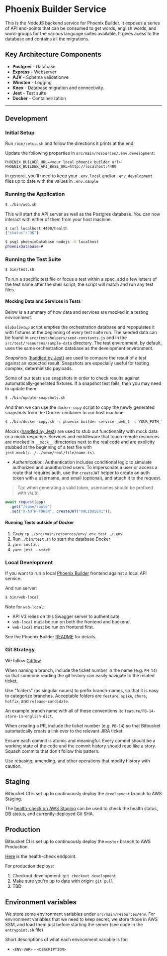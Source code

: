 # Phoenix Builder Service

This is the NodeJS backend service for Phoenix Builder. It exposes a series of API end-points that can be consumed to get words, english words, and word-groups for the various language suites available. It gives acess to the database and contains all the migrations.

## Key Architecture Components

- **Postgres** - Database
- **Express** - Webserver
- **AJV** - Schema validationve
- **Winston** - Logging
- **Knex** - Database migration and connectivity.
- **Jest** - Test suite
- **Docker** - Containerization

---

## Development

### Initial Setup

Run `/bin/setup.sh` and follow the directions it prints at the end.

Update the following properties in `src/main/resources/.env.development`:

```
PHOENIX_BUILDER_URL=<your local phoenix builder url>
PHOENIX_BUILDER_API_BASE_URL=http://localhost:4400
```

In general, you'll need to keep your `.env.local` and/or `.env.development` files up to date with the values in `.env.sample`

### Running the Application

```bash
$ ./bin/web.sh
```

This will start the API server as well as the Postgres database. You can now interact with either of them from your host machine.

```bash
$ curl localhost:4400/health
{"status":"OK"}
```

```bash
$ psql pheonixDatabase nodejs -h localhost
phoenixDatabase=#
```

### Running the Test Suite

```bash
$ bin/test.sh
```

To run a specific test file or focus a test within a spec, add a few letters of the test name after the shell script; the script will match and run any test files.

#### Mocking Data and Services in Tests
Below is a summary of how data and services are mocked in a testing environment.

*`GlobalSetup`* script empties the orchestration database and repopulates it with fixtures at the beginning of every test suite run. The seeded data can be found in `src/test/helpers/seed-constants.js` and in the `src/test/resources/sample-data` directory. The test environment, by default, uses the same orchestration database as the development environment.

*Snapshots* ([handled by Jest](https://jestjs.io/docs/en/snapshot-testing)) are used to compare the result of a test against an expected result. Snapshots are especially useful for testing complex, deterministic payloads.

Some of our tests use snapshots in order to check results against automatically-generated fixtures. If a snapshot test fails, then you may need to update them:

```bash
$ ./bin/update-snapshots.sh
```

And then we can use the `docker-copy` script to copy the newly generated snapshots from the Docker container to our host machine:

```bash
$ ./bin/docker-copy.sh -c phoenix-builder-service-_web_1 -s YOUR_PATH_TO_THE_CHANGED_TEST/__snapshots__
```

*Mocks* ([handled by Jest](https://jestjs.io/docs/en/manual-mocks)) are used to stub out functionality with mock data or a mock response. Services and middleware that touch remote resources are mocked in `__mock__` directories next to the real code and are explicity stubbed at the beginning of a test file with `jest.mock(/../../some/real/file/name.ts)`.

*  *Authentication*: Authentication includes conditional logic to simulate authorized and unauthorized users. To impersonate a user or access a route that requires auth, use the `createJWT` helper to create an auth token with a username, and email (optional), and attach it to the request.
  > Tip: when generating a valid token, usernames should be prefixed with `VALID`.

```ts
await request(app)
  .get("/some/route")
  .set("X-AUTH-TOKEN", createJWT("VALIDUSER1"));
```

#### Running Tests outside of Docker

1. Copy `cp ./src/main/resources/env/.env.test ./.env`
2. Run `./bin/test.sh` to start the database Docker
3. `yarn install`
4. `yarn jest --watch`

### Local Development

If you want to run a local [Phoenix Builder](https://github.com/daltino/phoenix-builder-angular) frontend against a local API service.

And run server:

```bash
$ bin/web-local
```

Note for `web-local`:
- API V3 relies on this Swagger server to authenticate.
- `web-local` must be run on both the frontend and backend.
- `web-local` must be run on frontend first.

See the Phoenix Builder [README](https://github.com/daltino/phoenix-builder-angular) for details.

### Git Strategy

We follow [Gitflow](https://nvie.com/posts/a-successful-git-branching-model/).  


When naming a branch, include the ticket number in the name (e.g. `PH-14`) so that someone reading the git history can easily navigate to the related ticket.  

Use "folders" (as singular nouns) to prefix branch-names, so that it is easy to categorize branches. Acceptable folders are `feature`, `spike`, `chore`, `hotfix`, and `release-candidate`.

An example branch name with all of these conventions is: `feature/PB-14-store-in-english-dict`.

When creating a PR, include the ticket number (e.g. `PB-14`) so that Bitbucket automatically creats a link over to the relevant JIRA ticket.

Ensure each commit is atomic and meaningful. Every commit should be a working state of the code and the commit history should read like a story. Squash commits that don't follow this pattern.

Use rebasing, amending, and other operations that modify history with caution.

## Staging

Bitbucket CI is set up to continuously deploy the `development` branch to AWS Staging.

The [health-check on AWS Staging](https://api.amabibi.com/v1/words/health) can be used to check the health status, DB status, and currently-deployed Git SHA.

## Production

Bitbucket CI is set up to continuously deploy the `master` branch to AWS Production.

[Here](https://api.amabibi.com/v1/words/health) is the health-check endpoint.

For production deploys:

1. Checkout development: `git checkout development`
2. Make sure you're up to date with origin: `git pull`
3. TBD

## Environment variables

We store some environment variables under `src/main/resources/env`. For environment variables that we need to keep
secret, we store those in AWS SSM, and load them just before starting the server (see code in the `entrypoint.sh` file)

Short descriptions of what each environment variable is for:

- `<ENV-VAR>` -  `<DESCRIPTION>`
